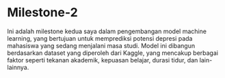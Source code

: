 # Milestone-2
Ini adalah milestone kedua saya dalam pengembangan model machine learning, yang bertujuan untuk memprediksi potensi depresi pada mahasiswa yang sedang menjalani masa studi. Model ini dibangun berdasarkan dataset yang diperoleh dari Kaggle, yang mencakup berbagai faktor seperti tekanan akademik, kepuasan belajar, durasi tidur, dan lain-lainnya.
